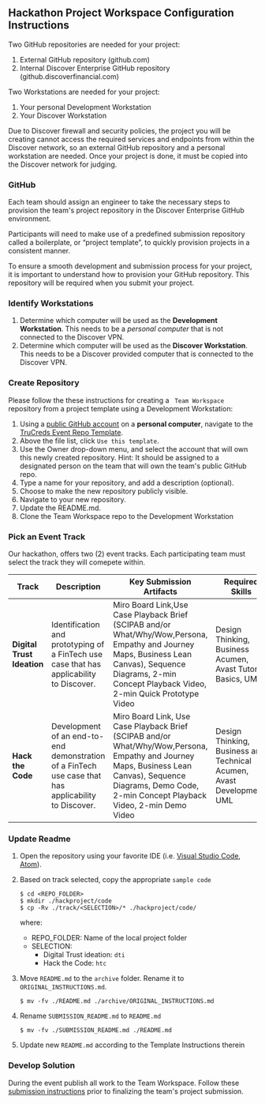 ## Hackathon Project Workspace Configuration Instructions

Two GitHub repositories are needed for your project:
1. External GitHub repository (github.com)
2. Internal Discover Enterprise GitHub repository (github.discoverfinancial.com)

Two Workstations are needed for your project:
1. Your personal Development Workstation
2. Your Discover Workstation

Due to Discover firewall and security policies, the project you will be creating cannot access the required services and endpoints from within the Discover network, so an external GitHub repository and a personal workstation are needed.  Once your project is done, it must be copied into the Discover network for judging.

### GitHub

Each team should assign an engineer to take the necessary steps to provision the team's project repository in the Discover Enterprise GitHub environment. 

Participants will need to make use of a predefined submission repository called a boilerplate, or “project template”, to quickly provision projects in a consistent manner.

To ensure a smooth development and submission process for your project, it is important to understand how to provision your GitHub repository. This repository will be required when you submit your project. 

### Identify Workstations

1. Determine which computer will be used as the **Development Workstation**. This needs to be a *personal computer* that is not connected to the Discover VPN.
2. Determine which computer will be used as the **Discover Workstation**. This needs to be a Discover provided computer that is connected to the Discover VPN.

### Create Repository

Please follow the these instructions for creating a ``` Team Workspace``` repository from a project template using a Development Workstation:

1. Using a [public GitHub account](https://github.com/) on a **personal computer**, navigate to the [TruCreds Event Repo Template](https://github.com/brycecurtis/dfs-trucreds-hackathon).
2. Above the file list, click `Use this template`.
3. Use the Owner drop-down menu, and select the account that will own this newly created repository. Hint: It should be assigned to a designated person on the team that will own the team's public GitHub repo.   
4. Type a name for your repository, and add a description (optional).
5. Choose to make the new repository publicly visible.
6. Navigate to your new repository.
7. Update the README.md.
8. Clone the Team Workspace repo to the Development Workstation

###  Pick an Event Track
Our hackathon, offers two (2) event tracks. Each participating team must select the track they will comepete within.

| Track | Description | Key Submission Artifacts | Required Skills |
| --- | --- | --- | --- | 
| **Digital Trust Ideation** | Identification and prototyping of a FinTech use case that has applicability to Discover. | Miro Board Link,Use Case Playback Brief (SCIPAB and/or What/Why/Wow,Persona, Empathy and Journey Maps, Business Lean Canvas), Sequence Diagrams, 2-min Concept Playback Video, 2-min Quick Prototype Video | Design Thinking, Business Acumen, Avast Tutorial Basics, UML |
| **Hack the Code** | Development of an end-to-end demonstration of a FinTech use case that has applicability to Discover. | Miro Board Link, Use Case Playback Brief (SCIPAB and/or What/Why/Wow,Persona, Empathy and Journey Maps, Business Lean Canvas), Sequence Diagrams, Demo Code, 2-min Concept Playback Video, 2-min Demo Video | Design Thinking, Business and Technical Acumen, Avast Development, UML |

### Update Readme
1. Open the repository using your favorite IDE (i.e. [Visual Studio Code][1], [Atom][2]).
2. Based on track selected, copy the appropriate `sample code` 

    ```
    $ cd <REPO_FOLDER>
    $ mkdir ./hackproject/code
    $ cp -Rv ./track/<SELECTION>/* ./hackproject/code/
    ```

    where:
    
    * REPO_FOLDER: Name of the local project folder
    * SELECTION: 
        * Digital Trust ideation: `dti`
        * Hack the Code: `htc`

3. Move `README.md` to the `archive` folder. Rename it to `ORIGINAL_INSTRUCTIONS.md`.

    ```
    $ mv -fv ./README.md ./archive/ORIGINAL_INSTRUCTIONS.md
    ```

4. Rename `SUBMISSION_README.md` to `README.md`

    ```
    $ mv -fv ./SUBMISSION_README.md ./README.md
    ```

5. Update new `README.md` according to the Template Instructions therein 

### Develop Solution
During the event publish all work to the Team Workspace. Follow these [submission instructions](./submission-instructions.md) prior to finalizing the team's project submission.  

[1]: https://code.visualstudio.com/
[2]: https://atom.io
